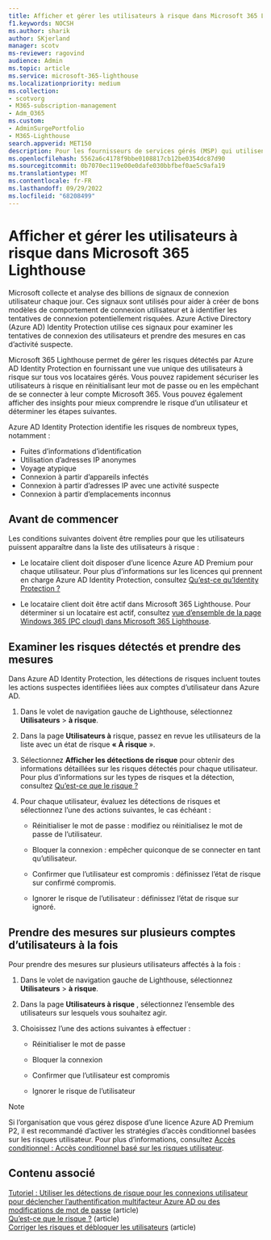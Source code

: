 ```yaml
---
title: Afficher et gérer les utilisateurs à risque dans Microsoft 365 Lighthouse
f1.keywords: NOCSH
ms.author: sharik
author: SKjerland
manager: scotv
ms-reviewer: ragovind
audience: Admin
ms.topic: article
ms.service: microsoft-365-lighthouse
ms.localizationpriority: medium
ms.collection:
- scotvorg
- M365-subscription-management
- Adm_O365
ms.custom:
- AdminSurgePortfolio
- M365-Lighthouse
search.appverid: MET150
description: Pour les fournisseurs de services gérés (MSP) qui utilisent Microsoft 365 Lighthouse, découvrez comment afficher et gérer les utilisateurs à risque.
ms.openlocfilehash: 5562a6c4178f9bbe0108817cb12be0354dc87d90
ms.sourcegitcommit: 0b7070ec119e00e0dafe030bbfbef0ae5c9afa19
ms.translationtype: MT
ms.contentlocale: fr-FR
ms.lasthandoff: 09/29/2022
ms.locfileid: "68208499"
---
```

# <a name="view-and-manage-risky-users-in-microsoft-365-lighthouse"></a>Afficher et gérer les utilisateurs à risque dans Microsoft 365 Lighthouse

Microsoft collecte et analyse des billions de signaux de connexion utilisateur chaque jour. Ces signaux sont utilisés pour aider à créer de bons modèles de comportement de connexion utilisateur et à identifier les tentatives de connexion potentiellement risquées. Azure Active Directory (Azure AD) Identity Protection utilise ces signaux pour examiner les tentatives de connexion des utilisateurs et prendre des mesures en cas d’activité suspecte.

Microsoft 365 Lighthouse permet de gérer les risques détectés par Azure AD Identity Protection en fournissant une vue unique des utilisateurs à risque sur tous vos locataires gérés. Vous pouvez rapidement sécuriser les utilisateurs à risque en réinitialisant leur mot de passe ou en les empêchant de se connecter à leur compte Microsoft 365. Vous pouvez également afficher des insights pour mieux comprendre le risque d’un utilisateur et déterminer les étapes suivantes.

Azure AD Identity Protection identifie les risques de nombreux types, notamment :

- Fuites d’informations d’identification
- Utilisation d’adresses IP anonymes
- Voyage atypique
- Connexion à partir d’appareils infectés
- Connexion à partir d’adresses IP avec une activité suspecte
- Connexion à partir d’emplacements inconnus

## <a name="before-you-begin"></a>Avant de commencer

Les conditions suivantes doivent être remplies pour que les utilisateurs puissent apparaître dans la liste des utilisateurs à risque :

- Le locataire client doit disposer d’une licence Azure AD Premium pour chaque utilisateur. Pour plus d’informations sur les licences qui prennent en charge Azure AD Identity Protection, consultez [Qu’est-ce qu’Identity Protection ?](/azure/active-directory/identity-protection/overview-identity-protection)

- Le locataire client doit être actif dans Microsoft 365 Lighthouse. Pour déterminer si un locataire est actif, consultez [vue d’ensemble de la page Windows 365 (PC cloud) dans Microsoft 365 Lighthouse](m365-lighthouse-tenant-list-overview.md).

## <a name="review-detected-risks-and-take-action"></a>Examiner les risques détectés et prendre des mesures

Dans Azure AD Identity Protection, les détections de risques incluent toutes les actions suspectes identifiées liées aux comptes d’utilisateur dans Azure AD.

1. Dans le volet de navigation gauche de Lighthouse, sélectionnez **Utilisateurs** > **à risque**.

2. Dans la page **Utilisateurs à** risque, passez en revue les utilisateurs de la liste avec un état de risque **« À risque** ».

3. Sélectionnez **Afficher les détections de risque** pour obtenir des informations détaillées sur les risques détectés pour chaque utilisateur. Pour plus d’informations sur les types de risques et la détection, consultez [Qu’est-ce que le risque ?](/azure/active-directory/identity-protection/concept-identity-protection-risks)

4. Pour chaque utilisateur, évaluez les détections de risques et sélectionnez l’une des actions suivantes, le cas échéant :

    - Réinitialiser le mot de passe : modifiez ou réinitialisez le mot de passe de l’utilisateur.

    - Bloquer la connexion : empêcher quiconque de se connecter en tant qu’utilisateur.

    - Confirmer que l’utilisateur est compromis : définissez l’état de risque sur confirmé compromis.

    - Ignorer le risque de l’utilisateur : définissez l’état de risque sur ignoré.

## <a name="take-action-on-multiple-user-accounts-at-once"></a>Prendre des mesures sur plusieurs comptes d’utilisateurs à la fois

Pour prendre des mesures sur plusieurs utilisateurs affectés à la fois :

1. Dans le volet de navigation gauche de Lighthouse, sélectionnez **Utilisateurs** > **à risque**.

2. Dans la page **Utilisateurs à risque** , sélectionnez l’ensemble des utilisateurs sur lesquels vous souhaitez agir.

3. Choisissez l’une des actions suivantes à effectuer :

    - Réinitialiser le mot de passe

    - Bloquer la connexion

    - Confirmer que l’utilisateur est compromis

    - Ignorer le risque de l’utilisateur

> [!NOTE]
> Si l’organisation que vous gérez dispose d’une licence Azure AD Premium P2, il est recommandé d’activer les stratégies d’accès conditionnel basées sur les risques utilisateur. Pour plus d’informations, consultez [Accès conditionnel : Accès conditionnel basé sur les risques utilisateur](/azure/active-directory/conditional-access/howto-conditional-access-policy-risk-user).

## <a name="related-content"></a>Contenu associé
[Tutoriel : Utiliser les détections de risque pour les connexions utilisateur pour déclencher l’authentification multifacteur Azure AD ou des modifications de mot de passe](/azure/active-directory/authentication/tutorial-risk-based-sspr-mfa) (article)\
[Qu’est-ce que le risque ?](/azure/active-directory/identity-protection/concept-identity-protection-risks) (article) \
[Corriger les risques et débloquer les utilisateurs](/azure/active-directory/identity-protection/howto-identity-protection-remediate-unblock) (article)